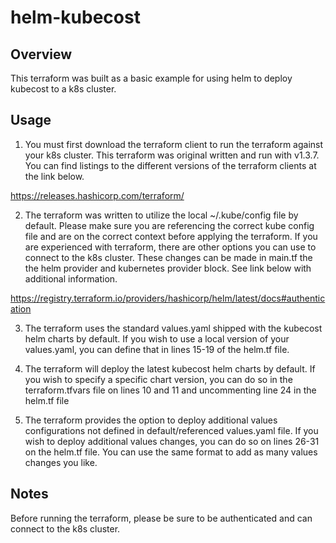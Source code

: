 # helm-kubecost

## Overview

This terraform was built as a basic example for using helm to deploy kubecost to a k8s cluster.

## Usage

1. You must first download the terraform client to run the terraform against your k8s cluster.  This terraform was original written and run with v1.3.7. You can find listings to the different versions of the terraform clients at the link below.

https://releases.hashicorp.com/terraform/

2. The terraform was written to utilize the local ~/.kube/config file by default.  Please make sure you are referencing the correct kube config file and are on the correct context before applying the terraform. If you are experienced with terraform, there are other options you can use to connect to the k8s cluster.  These changes can be made in main.tf the the helm provider and kubernetes provider block.  See link below with additional information.

https://registry.terraform.io/providers/hashicorp/helm/latest/docs#authentication

3. The terraform uses the standard values.yaml shipped with the kubecost helm charts by default.  If you wish to use a local version of your values.yaml, you can define that in lines 15-19 of the helm.tf file.

4. The terraform will deploy the latest kubecost helm charts by default.  If you wish to specify a specific chart version, you can do so in the terraform.tfvars file on lines 10 and 11 and uncommenting line 24 in the helm.tf file

5. The terraform provides the option to deploy additional values configurations not defined in default/referenced values.yaml file.  If you wish to deploy additional values changes, you can do so on lines 26-31 on the helm.tf file.  You can use the same format to add as many values changes you like.

## Notes

Before running the terraform, please be sure to be authenticated and can connect to the k8s cluster.